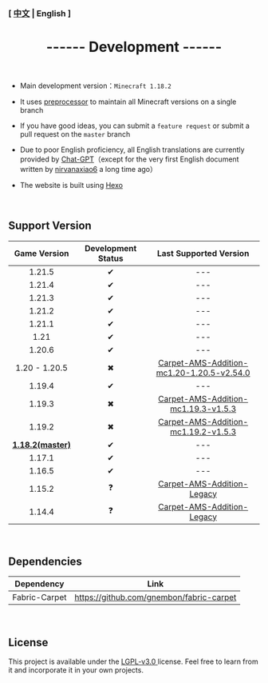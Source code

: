### [ [中文](/Development) | English ]

# <center>------ Development ------</center>

&emsp;

- Main development version：`Minecraft 1.18.2`

  

- It uses [preprocessor](https://github.com/ReplayMod/preprocessor) to maintain all Minecraft versions on a single branch

  

- If you have good ideas, you can submit a `feature request` or submit a pull request on the `master` branch

  

- Due to poor English proficiency, all English translations are currently provided by [Chat-GPT](https://openai.com/blog/chatgpt)（except for the very first English document written by [nirvanaxiao6](https://github.com/nirvanaxiao6) a long time ago）



- The website is built using [Hexo]([Hexo](https://hexo.io/zh-cn/index.html))

&emsp;

## Support Version

|       Game Version        | Development Status |                    Last Supported Version                    |
| :-----------------------: | :----------------: | :----------------------------------------------------------: |
|          1.21.5           |         ✔          |                             ---                     
|          1.21.4           |         ✔          |                             ---                              |
|          1.21.3           |         ✔          |                             ---                              |
|          1.21.2           |         ✔          |                             ---                              |
|          1.21.1           |         ✔          |                             ---                              |
|           1.21            |         ✔          |                             ---                              |
|          1.20.6           |         ✔          |                             ---                              |
|       1.20 - 1.20.5       |         ✖          | [Carpet-AMS-Addition-mc1.20-1.20.5-v2.54.0](https://github.com/Minecraft-AMS/Carpet-AMS-Addition/releases/tag/v2.54.0) |
|          1.19.4           |         ✔          |                             ---                              |
|          1.19.3           |         ✖          | [Carpet-AMS-Addition-mc1.19.3-v1.5.3](https://github.com/Minecraft-AMS/Carpet-AMS-Addition/releases/tag/v1.11.2%26v1.5.3) |
|          1.19.2           |         ✖          | [Carpet-AMS-Addition-mc1.19.2-v1.5.3](https://github.com/Minecraft-AMS/Carpet-AMS-Addition/releases/tag/v1.11.2%26v1.5.3) |
| **<u>1.18.2(master)</u>** |         ✔          |                             ---                              |
|          1.17.1           |         ✔          |                             ---                              |
|          1.16.5           |         ✔          |                             ---                              |
|          1.15.2           |         ❓          | [ Carpet-AMS-Addition-Legacy](https://github.com/1024-byteeeee/Carpet-AMS-Addition-Legacy) |
|          1.14.4           |         ❓          | [ Carpet-AMS-Addition-Legacy](https://github.com/1024-byteeeee/Carpet-AMS-Addition-Legacy) |

&emsp;

## Dependencies
|  Dependency   |                   Link                   |
| :-----------: | :--------------------------------------: |
| Fabric-Carpet | https://github.com/gnembon/fabric-carpet |

&emsp;

## License
This project is available under the [ LGPL-v3.0 ](https://choosealicense.com/licenses/lgpl-3.0/) license. Feel free to learn from it and incorporate it in your own projects.
